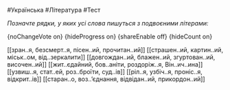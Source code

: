 #Українська #Література #Тест

*Позначте рядки, у яких усі слова пишуться з подвоєними літерами:*

{noChangeVote on}
{hideProgress on}
{shareEnable off}
{hideCount on}

[[зран..я, безсмерт..я, пісен..ий, прочитан..ий]]
[[страшен..ий, картин..ий, міськ..ом, від..зеркалити]]
[[довгождан..ий, блажен..ий, згуртован..ий, височен..ий]]
[[жит..єдайний, бов..аніти, роздоріж..я, Він..ич..ина]]
[[узвиш..я, стат..ей, роз..броїти, суд..ів]]
[[ріл..я, узбіч..я, проніс..я, відкрит..ів]]
[[старан..о, воз..’єднання, відвідан..ий, прикордон..ий]]
